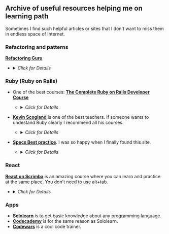 ## Archive of useful resources helping me on learning path

Sometimes I find such helpful articles or sites that I don't want to miss them in endless space of Internet.

### Refactoring and patterns

[**Refactoring Guru**](https://refactoring.guru/)
  - <details>
      <summary><i>Click for Details</i></summary>
      <i>Refactoring.Guru makes it easy for you to discover everything you need to know about refactoring, design patterns, SOLID principles, and other smart programming topics.</i>
    </details>

### Ruby (Ruby on Rails)

- One of the best courses: [**The Complete Ruby on Rails Developer Course**](https://www.udemy.com/course/the-complete-ruby-on-rails-developer-course/)
  - <details>
      <summary><i>Click for Details</i></summary>
      <i>This course currently features the Ruby programming language, 5 total apps -- Alpha-blog and Finance Tracker featuring Rails 6, MessageMe and University app featuring Rails 5 and a SAAS app upgrade to Rails 6 underway!
      The Complete Ruby on Rails Developer Course provides a thorough introduction to Web Applications Development using the wildly popular Ruby on Rails framework. With 40+ hours of engaging video lectures and text follow-up lectures with directions, references and code.</i>
    </details>

- [**Kevin Scogland**](https://www.lynda.com/Kevin-Skoglund/104-1.html) is one of the best teachers. If someone wants to undestand Ruby clearly I recommend all his courses.
  - <details>
      <summary><i>Click for Details</i></summary>
      <i>Kevin Skoglund is the founder of Nova Fabrica, a web development agency specialized in delivering custom, scalable solutions using Ruby on Rails, PHP, SQL, and related technologies. Nova Fabrica clients include An Event Apart, Atlas Carpet Mills, Consulate Film, Gregorius Pineo, Maharam, Oakley, and The Bold Italic. Kevin is a lynda.com author with over 15 years of teaching and web development experience.</i>
    </details>
    
- [**Specs Best practice**](https://www.betterspecs.org/). I was so happy when I finally found this site.
  - <details>
      <summary><i>Click for Details</i></summary>
      <i>Better Specs is a collection of best practices developers learned while testing apps that you can use to improve your coding skills, or simply for inspiration. Better Specs came to life at Lelylan (open source IoT cloud platform) and checking out its test suite may be of inspiration.</i>
    </details>
    
### React
[**React on Scrimba**](https://scrimba.com/learn/learnreact) is an amazing course where you can learn and practice at the same place. You don't need to use alt+tab.
  - <details>
      <summary><i>Click for Details</i></summary>
      <i>Consider this course React 101 - this is the perfect starting point for any React beginner. You'll learn key React features while building two apps and practice what you learn through interactive coding challenges and exercises along the way.</i>
    </details>
    
### Apps

- [**Sololearn**](https://play.google.com/store/apps/details?id=com.sololearn&hl=ru&gl=US) is to get basic knowledge about any programming language.
- [**Codecademy**](https://www.codecademy.com) is for the same reason as Sololearn.
- [**Codewars**](https://www.codewars.com/) is a cool code trainer.


